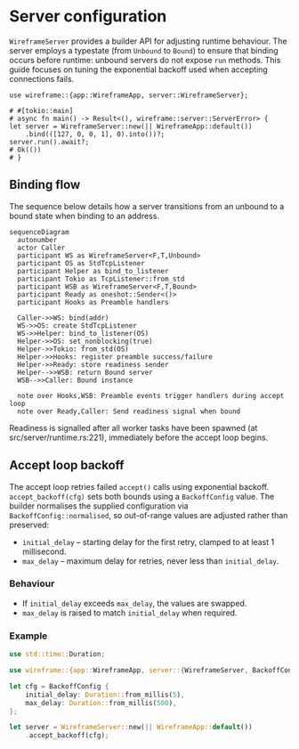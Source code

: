 # Server configuration

`WireframeServer` provides a builder API for adjusting runtime behaviour. The
server employs a typestate (from `Unbound` to `Bound`) to ensure that binding
occurs before runtime: unbound servers do not expose `run` methods. This guide
focuses on tuning the exponential backoff used when accepting connections fails.

```rust,no_run
use wireframe::{app::WireframeApp, server::WireframeServer};

# #[tokio::main]
# async fn main() -> Result<(), wireframe::server::ServerError> {
let server = WireframeServer::new(|| WireframeApp::default())
    .bind(([127, 0, 0, 1], 0).into())?;
server.run().await?;
# Ok(())
# }
```

## Binding flow

The sequence below details how a server transitions from an unbound to a bound
state when binding to an address.

```mermaid
sequenceDiagram
  autonumber
  actor Caller
  participant WS as WireframeServer<F,T,Unbound>
  participant OS as StdTcpListener
  participant Helper as bind_to_listener
  participant Tokio as TcpListener::from_std
  participant WSB as WireframeServer<F,T,Bound>
  participant Ready as oneshot::Sender<()>
  participant Hooks as Preamble handlers

  Caller->>WS: bind(addr)
  WS->>OS: create StdTcpListener
  WS->>Helper: bind_to_listener(OS)
  Helper->>OS: set_nonblocking(true)
  Helper->>Tokio: from_std(OS)
  Helper->>Hooks: register preamble success/failure
  Helper->>Ready: store readiness sender
  Helper-->>WSB: return Bound server
  WSB-->>Caller: Bound instance

  note over Hooks,WSB: Preamble events trigger handlers during accept loop
  note over Ready,Caller: Send readiness signal when bound
```

Readiness is signalled after all worker tasks have been spawned (at
src/server/runtime.rs:221), immediately before the accept loop begins.

## Accept loop backoff

The accept loop retries failed `accept()` calls using exponential backoff.
`accept_backoff(cfg)` sets both bounds using a `BackoffConfig` value. The
builder normalises the supplied configuration via `BackoffConfig::normalised`,
so out-of-range values are adjusted rather than preserved:

- `initial_delay` – starting delay for the first retry, clamped to at least 1
  millisecond.
- `max_delay` – maximum delay for retries, never less than `initial_delay`.

### Behaviour

- If `initial_delay` exceeds `max_delay`, the values are swapped.
- `max_delay` is raised to match `initial_delay` when required.

### Example

```rust
use std::time::Duration;

use wireframe::{app::WireframeApp, server::{WireframeServer, BackoffConfig}};

let cfg = BackoffConfig {
    initial_delay: Duration::from_millis(5),
    max_delay: Duration::from_millis(500),
};

let server = WireframeServer::new(|| WireframeApp::default())
    .accept_backoff(cfg);
```
